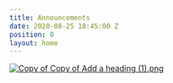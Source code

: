 ```yaml
---
title: Announcements
date: 2020-08-25 18:45:00 Z
position: 0
layout: home
---
```


[![Copy of Copy of Add a heading (1).png](/uploads/Copy%20of%20Copy%20of%20Add%20a%20heading%20(1).png)](https://clients.mindbodyonline.com/classic/ws?studioid=23881&stype=42)
